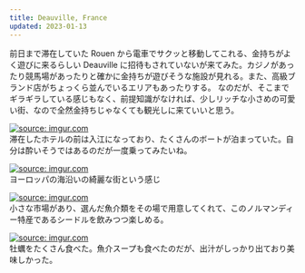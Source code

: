 ```yaml
---
title: Deauville, France
updated: 2023-01-13
---
```


前日まで滞在していた Rouen から電車でサクッと移動してこれる、金持ちがよく遊びに来るらしい Deauville に招待もされていないが来てみた。カジノがあったり競馬場があったりと確かに金持ちが遊びそうな施設が見れる。また、高級ブランド店がちょっくら並んでいるエリアもあったりする。
なのだが、そこまでギラギラしている感じもなく、前提知識がなければ、少しリッチな小さめの可愛い街、なので全然金持ちじゃなくても観光しに来ていいと思う。

<a href="https://imgur.com/ajXImzR"><img src="https://i.imgur.com/ajXImzR.jpg" title="source: imgur.com" /></a>  
滞在したホテルの前は入江になっており、たくさんのボートが泊まっていた。自分は酔いそうではあるのだが一度乗ってみたいね。

<a href="https://imgur.com/AsIjJmY"><img src="https://i.imgur.com/AsIjJmY.jpg" title="source: imgur.com" /></a>  
ヨーロッパの海沿いの綺麗な街という感じ

<a href="https://imgur.com/3loRCqQ"><img src="https://i.imgur.com/3loRCqQ.jpg" title="source: imgur.com" /></a>  
小さな市場があり、選んだ魚介類をその場で用意してくれて、このノルマンディー特産であるシードルを飲みつつ楽しめる。

<a href="https://imgur.com/OxR3OXw"><img src="https://i.imgur.com/OxR3OXw.jpg" title="source: imgur.com" /></a>  
牡蠣をたくさん食べた。魚介スープも食べたのだが、出汁がしっかり出ており美味しかった。
